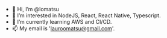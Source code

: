 - 👋 Hi, I’m @lomatsu
- 👀 I’m interested in NodeJS, React, React Native, Typescript.
- 🌱 I’m currently learning AWS and CI/CD.
- 📫 My email is 'lauroomatsu@gmail.com'.

<!---
lomatsu/lomatsu is a ✨ special ✨ repository because its `README.md` (this file) appears on your GitHub profile.
You can click the Preview link to take a look at your changes.
--->
